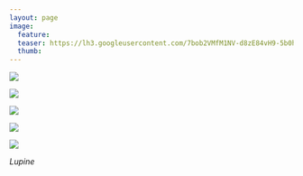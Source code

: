 ```yaml
---
layout: page
image:
  feature:
  teaser: https://lh3.googleusercontent.com/7bob2VMfM1NV-d8zE84vH9-5b0hU-j6PKWWn1tfA6Ok=w245
  thumb:
---
```


[![](https://lh3.googleusercontent.com/rXsZuLex4WZGaDynEZMNnrfx7A7JjKT2_ZSLK49Wvis=w800)](https://lh3.googleusercontent.com/rXsZuLex4WZGaDynEZMNnrfx7A7JjKT2_ZSLK49Wvis=s0)

[![](https://lh3.googleusercontent.com/0qLxMoE8Iq22PFshVMl4nDEI2UPhKKzUqUFzu1lBHFc=w800)](https://lh3.googleusercontent.com/0qLxMoE8Iq22PFshVMl4nDEI2UPhKKzUqUFzu1lBHFc=s0)

[![](https://lh3.googleusercontent.com/O26zZnKoenGAj1ua9F6X5msz_9SNmia1krvHYxTkWc8=w800)](https://lh3.googleusercontent.com/O26zZnKoenGAj1ua9F6X5msz_9SNmia1krvHYxTkWc8=s0)

[![](https://lh3.googleusercontent.com/msFxYvPV0sAo4lsA_vUkelpUF6s_naL94wU8gusuakE=w800)](https://lh3.googleusercontent.com/msFxYvPV0sAo4lsA_vUkelpUF6s_naL94wU8gusuakE=s0)

[![](https://lh3.googleusercontent.com/jmp1QrEDePCDuTyASrF8NpWzOsa9UCSWJZKqNJwf-WY=w800)](https://lh3.googleusercontent.com/jmp1QrEDePCDuTyASrF8NpWzOsa9UCSWJZKqNJwf-WY=s0)

*Lupine*
